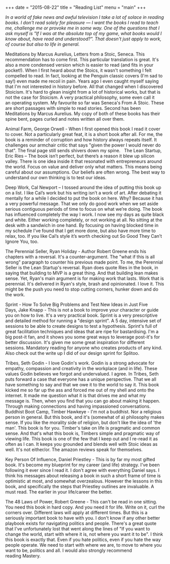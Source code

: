 +++
date  = "2015-08-22"
title = "Reading List"
menu  = "main"
+++

_In a world of fake news and awful television I take a lot of solace in reading books. I don't read solely for pleasure — I want the books I read to teach me, challenge me or provoke me in some way. One of the questions that I ask myself is "If I was at the absolute top of my game, what books would I know about, have read and understood?". That doesn't just apply to work, of course but also to life in general._

Meditations by Marcus Aurelius, Letters from a Stoic, Seneca. This recommendation has to come first. This particular translation is great. It's also a more condensed version which is easier to read (and fits in your pocket!). When I first heard about the Stoics, it wasn't something I felt compelled to read. In fact, looking at the Penguin classic covers (I'm sad to say!) even made me recoil in pain. Years ago I even caught myself saying that I'm not interested in history before. All that changed when I discovered Stoicism. It's hard to glean insight from a lot of historical works, but that is not the case for Stoicism. A very practical philosophy, some even call it an operating system. My favourite so far was Seneca's From A Stoic. These are short passages with simple to read stories. Second has been Meditations by Marcus Aurelius. My copy of both of these books has their spine bent, pages curled and notes written all over them. 

Animal Farm, George Orwell - When I first opened this book I read it cover to cover. Not a particularly great feat, it is a short book after all. For me, the book is a reminder of corruption and how history always repeats itself. It challenges our armchair critic that says "given the power I would never do that". The final page still sends shivers down my spine.
 
The Lean Startup, Eric Ries – The book isn’t perfect, but there’s a reason it blew up silicon valley. There is one idea inside it that resonated with entrepreneurs around the world. Focus on value and deliver only what matters. This means being careful about our assumptions. Our beliefs are often wrong. The best way to understand our own thinking is to test our ideas.

Deep Work, Cal Newport – I tossed around the idea of putting this book up on a list. I like Cal’s work but his writing isn’t a work of art. After debating it mentally for a while I decided to put the book on here. Why? Because it has a very powerful message. That we only do good work when we set aside serious contiguous periods of time to focus on what we’re doing. The book has influenced completely the way I work. I now see my days as quite black and white. Either working completely, or not working at all. No sitting at the desk with a sandwich in one hand. By focusing on having blocked time in my schedule I’ve found that I get more done, but also have more time to relax, too. If you like Cal’s style it’s worth checking out So Good They Can’t Ignore You, too.

The Perennial Seller, Ryan Holiday - Author Robert Greene ends his chapters with a reversal. It's a counter-argument. The "what if this is all wrong" paragraph to counter his previous made point. To me, the Perennial Seller is the Lean Startup's reversal. Ryan does quote Ries in the book, in saying that building to MVP is a great thing. And that building lean makes sense. Yet, Ryan's main argument is for making work that lasts. Work that is perennial. It's delivered in Ryan's style, brash and opinionated. I love it. This might be the push you need to stop cutting corners, hunker down and do the work.

Sprint - How To Solve Big Problems and Test New Ideas in Just Five Days, Jake Knapp - This is not a book to improve your character or guide you on how to live. It's a very practical book. Sprint is a very prescriptive and detailed method for running a "design sprint". A 5 day, intensive set of sessions to be able to create designs to test a hypothesis. Sprint's full of great facilitation techniques and ideas that are ripe for bastardising. I'm a big post-it fan, and it shows you some great ways to leverage post-it's for better discussion. It's given me some great inspiration for different sessions. Mandatory reading for anyone who creates products of any kind. Also check out the write up I did of our design sprint for Splitoo. 

Tribes, Seth Godin - I love Godin's work. Godin is a strong advocate for empathy, compassion and creativity in the workplace (and in life). These values Godin believes we forgot and undervalued. I agree. In Tribes, Seth puts forward a case that everyone has a unique perspective. That we all have something to say and that we owe it to the world to say it. This book kicked me so far up the ass and forced me out of my shell and onto the internet. It made me question what it is that drives me and what my message is. Then, when you find that you can go about making it happen. Through making connections and having impassioned conversations.
 
Buddhist Boot Camp, Timber Hawkeye - I'm not a buddhist. Nor a religious person in general. But this book, and it's (somewhat of a) philosophy makes sense. If you like the morality side of religion, but don't like the idea of 'the man'. This book is for you. Timber's take on life is pragmatic and common sense. And that's what this book is, Timbers simple and pragmatic way of viewing life. This book is one of the few that I keep out and I re-read it as often as I can. It keeps you grounded and blends well with Stoic ideas as well. It's not either/or. The amazon reviews speak for themselves. 

Key Person Of Influence, Daniel Priestley - This is by far my most gifted book. It's become my blueprint for my career (and life) strategy. I've been following it ever since I read it. I don't agree with everything Daniel says. I think his messages about releasing a book in such a short frame of time is optimistic at most, and somewhat overzealous. However the lessons in this book, and specifically the steps that Priestley outlines are invaluable. A must read. The earlier in your life/career the better.

The 48 Laws of Power, Robert Greene - This can't be read in one sitting. You need this book in hard copy. And you need it for life. Write on it, curl the corners over. Different laws will apply at different times. But this is a seriously important book to have with you. I don't know if any other better playbook exists for navigating politics and people. There's a great quote that I've unfortunately lost that went along the lines of "If you want to change the world, start with where it is, not where you want it to be". I think this book is exactly that. Even if you hate politics, even if you hate the way people operate. We need to start with where we are, to move to where you want to be, politics and all. I would also strongly recommend reading Mastery.
